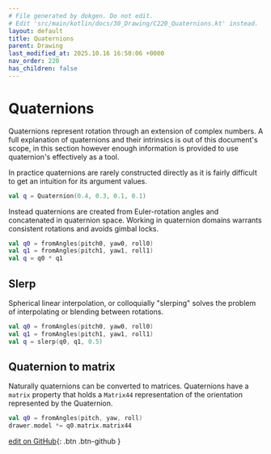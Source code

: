 ```yaml
---
# File generated by dokgen. Do not edit. 
# Edit 'src/main/kotlin/docs/30_Drawing/C220_Quaternions.kt' instead.
layout: default
title: Quaternions
parent: Drawing
last_modified_at: 2025.10.16 16:50:06 +0000
nav_order: 220
has_children: false
---
```

 
# Quaternions

Quaternions represent rotation through an extension of complex numbers. A full explanation of quaternions and their intrinsics is out of this document's scope, in this section however enough information is provided to use quaternion's effectively as a tool.

In practice quaternions are rarely constructed directly as it is fairly difficult to get an intuition for its argument values. 
 
```kotlin
val q = Quaternion(0.4, 0.3, 0.1, 0.1)
``` 
 
Instead quaternions are created from Euler-rotation angles and concatenated 
in quaternion space. Working in quaternion domains warrants consistent 
rotations and avoids gimbal locks. 
 
```kotlin
val q0 = fromAngles(pitch0, yaw0, roll0)
val q1 = fromAngles(pitch1, yaw1, roll1)
val q = q0 * q1
``` 
 
## Slerp

Spherical linear interpolation, or colloquially "slerping" solves the problem of interpolating or blending
between rotations. 
 
```kotlin
val q0 = fromAngles(pitch0, yaw0, roll0)
val q1 = fromAngles(pitch1, yaw1, roll1)
val q = slerp(q0, q1, 0.5)
``` 
 
## Quaternion to matrix

Naturally quaternions can be converted to matrices. 
Quaternions have a `matrix` property that holds a `Matrix44` representation 
of the orientation represented by the Quaternion. 
 
```kotlin
val q0 = fromAngles(pitch, yaw, roll)
drawer.model *= q0.matrix.matrix44
``` 

[edit on GitHub](https://github.com/openrndr/openrndr-guide/blob/main/src/main/kotlin/docs/30_Drawing/C220_Quaternions.kt){: .btn .btn-github }